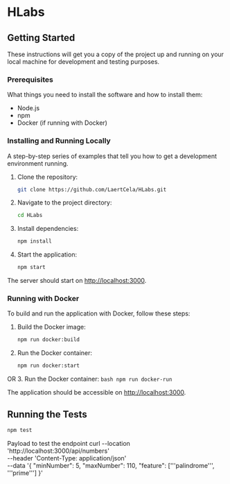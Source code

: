 # HLabs
## Getting Started

These instructions will get you a copy of the project up and running on your local machine for development and testing purposes.

### Prerequisites

What things you need to install the software and how to install them:

- Node.js
- npm
- Docker (if running with Docker)

### Installing and Running Locally

A step-by-step series of examples that tell you how to get a development environment running.

1. Clone the repository:
    ```bash
    git clone https://github.com/LaertCela/HLabs.git
    ```

2. Navigate to the project directory:
    ```bash
    cd HLabs
    ```

3. Install dependencies:
    ```bash
    npm install
    ```

4. Start the application:
    ```bash
    npm start
    ```

The server should start on [http://localhost:3000](http://localhost:3000).

### Running with Docker

To build and run the application with Docker, follow these steps:

1. Build the Docker image:
    ```bash
    npm run docker:build
    ```

2. Run the Docker container:
    ```bash
    npm run docker:start
    ```
OR
3. Run the Docker container:
    ```bash
    npm run docker-run
    ```


The application should be accessible on [http://localhost:3000](http://localhost:3000).

## Running the Tests

```bash
npm test
```
Payload to test the endpoint 
        curl --location 'http://localhost:3000/api/numbers' \
    --header 'Content-Type: application/json' \
    --data '{
        "minNumber": 5,
        "maxNumber": 110,
        "feature": ['\''palindrome'\'', '\''prime'\'']
    }'
